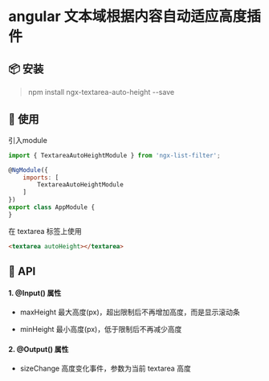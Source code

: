 # angular 文本域根据内容自动适应高度插件

## 📦 安装

> npm install ngx-textarea-auto-height --save

## 🔨 使用
引入module

``` js
import { TextareaAutoHeightModule } from 'ngx-list-filter';

@NgModule({
    imports: [
        TextareaAutoHeightModule
    ]
})
export class AppModule {
}
```

在 textarea 标签上使用

``` html
<textarea autoHeight></textarea>
```

## 🎨 API

#### 1. @Input() 属性
- maxHeight
最大高度(px)，超出限制后不再增加高度，而是显示滚动条

- minHeight
最小高度(px)，低于限制后不再减少高度

#### 2. @Output() 属性
- sizeChange
高度变化事件，参数为当前 textarea 高度
